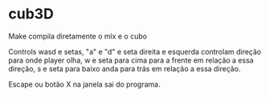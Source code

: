# cub3D

Make compila diretamente o mlx e o cubo

Controls wasd e setas, "a" e "d" e seta direita e esquerda controlam direção para onde player olha, w e seta para cima para a frente em relação a essa direção,
s e seta para baixo anda para trás em relação a essa direção.

Escape ou botão X na janela sai do programa.
